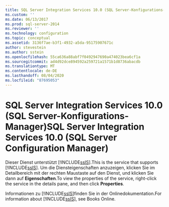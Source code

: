 ```yaml
---
title: SQL Server Integration Services 10.0 (SQL Server-Konfigurations-Manager) | Microsoft-Dokumentation
ms.custom: ''
ms.date: 06/13/2017
ms.prod: sql-server-2014
ms.reviewer: ''
ms.technology: configuration
ms.topic: conceptual
ms.assetid: 3136f7ae-b3f1-4932-a5da-95175907671c
author: stevestein
ms.author: sstein
ms.openlocfilehash: 55ca636a88abf7f0492947690a474023bea6cf1a
ms.sourcegitcommit: ad4d92dce894592a259721a1571b1d8736abacdb
ms.translationtype: MT
ms.contentlocale: de-DE
ms.lasthandoff: 08/04/2020
ms.locfileid: "87695053"
---
```

# <a name="sql-server-integration-services-100-sql-server-configuration-manager"></a><span data-ttu-id="b0736-102">SQL Server Integration Services 10.0 (SQL Server-Konfigurations-Manager)</span><span class="sxs-lookup"><span data-stu-id="b0736-102">SQL Server Integration Services 10.0 (SQL Server Configuration Manager)</span></span>
  <span data-ttu-id="b0736-103">Dieser Dienst unterstützt [!INCLUDE[ssIS](../../includes/ssis-md.md)].</span><span class="sxs-lookup"><span data-stu-id="b0736-103">This is the service that supports [!INCLUDE[ssIS](../../includes/ssis-md.md)].</span></span> <span data-ttu-id="b0736-104">Um die Diensteigenschaften anzuzeigen, klicken Sie im Detailbereich mit der rechten Maustaste auf den Dienst, und klicken Sie dann auf **Eigenschaften**.</span><span class="sxs-lookup"><span data-stu-id="b0736-104">To view the properties of the service, right-click the service in the details pane, and then click **Properties**.</span></span>  
  
 <span data-ttu-id="b0736-105">Informationen zu [!INCLUDE[ssIS](../../includes/ssis-md.md)]finden Sie in der Onlinedokumentation.</span><span class="sxs-lookup"><span data-stu-id="b0736-105">For information about [!INCLUDE[ssIS](../../includes/ssis-md.md)], see Books Online.</span></span>  
  
  
